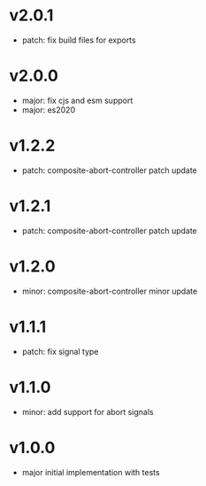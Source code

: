 # v2.0.1

- patch: fix build files for exports

# v2.0.0

- major: fix cjs and esm support
- major: es2020

# v1.2.2

- patch: composite-abort-controller patch update

# v1.2.1

- patch: composite-abort-controller patch update

# v1.2.0

- minor: composite-abort-controller minor update

# v1.1.1

- patch: fix signal type

# v1.1.0

- minor: add support for abort signals

# v1.0.0

- major initial implementation with tests
